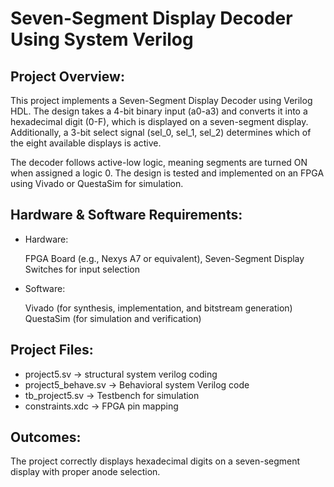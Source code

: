 # Seven-Segment Display Decoder Using System Verilog
## Project Overview:
This project implements a Seven-Segment Display Decoder using Verilog HDL. The design takes a 4-bit binary input (a0-a3) and converts it into a hexadecimal digit (0-F), which is displayed on a seven-segment display. Additionally, a 3-bit select signal (sel_0, sel_1, sel_2) determines which of the eight available displays is active.

The decoder follows active-low logic, meaning segments are turned ON when assigned a logic 0. The design is tested and implemented on an FPGA using Vivado or QuestaSim for simulation.

## Hardware & Software Requirements:
- Hardware:

  FPGA Board (e.g., Nexys A7 or equivalent),
Seven-Segment Display
Switches for input selection
- Software:

   Vivado (for synthesis, implementation, and bitstream generation)
QuestaSim (for simulation and verification)
## Project Files:
- project5.sv → structural system verilog coding
 - project5_behave.sv → Behavioral system Verilog code
 - tb_project5.sv → Testbench for simulation
 - constraints.xdc → FPGA pin mapping
 ## Outcomes:
 The project correctly displays hexadecimal digits on a seven-segment display with proper anode selection.